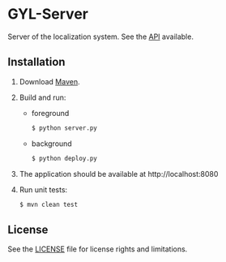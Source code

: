 # GYL-Server

Server of the localization system. See the [API](./doc/api.md) available.

## Installation

1. Download [Maven](http://maven.apache.org/download.cgi).

2. Build and run:

    - foreground

        ```sh
        $ python server.py
        ```

    - background

        ```sh
        $ python deploy.py
        ```

3. The application should be available at http://localhost:8080

4. Run unit tests:

    ```sh
    $ mvn clean test
    ```

## License

See the [LICENSE](./LICENSE) file for license rights and limitations.
